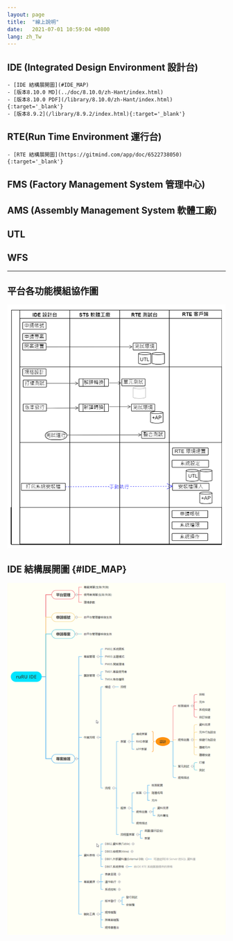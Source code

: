 ```yaml
---
layout: page
title:  "線上說明"
date:   2021-07-01 10:59:04 +0800
lang: zh_Tw
---
```


## IDE (Integrated Design Environment 設計台)
	- [IDE 結構展開圖](#IDE_MAP)
	- [版本8.10.0 MD](../doc/8.10.0/zh-Hant/index.html)
	- [版本8.10.0 PDF](/library/8.10.0/zh-Hant/index.html){:target='_blank'}
	- [版本8.9.2](/library/8.9.2/index.html){:target='_blank'}


## RTE(Run Time Environment 運行台)
	- [RTE 結構展開圖](https://gitmind.com/app/doc/6522738050){:target='_blank'}

## FMS (Factory Management System 管理中心)
## AMS (Assembly Management System 軟體工廠)

## UTL
## WFS

----
## 平台各功能模組協作圖
![](Module_cooperation.png)

## IDE 結構展開圖 {#IDE_MAP}
![](IDE_Map.png)

